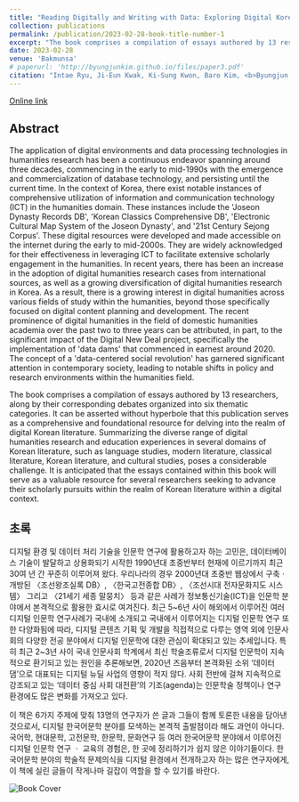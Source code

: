 ```yaml
---
title: "Reading Digitally and Writing with Data: Exploring Digital Korean Language and Literature<br>(디지털로 읽고 데이터로 쓰다)"
collection: publications
permalink: /publication/2023-02-28-book-title-number-1
excerpt: "The book comprises a compilation of essays authored by 13 researchers, along by their corresponding debates organized into six thematic categories. It can be asserted without hyperbole that this publication serves as a comprehensive and foundational resource for delving into the realm of digital Korean literature."
date: 2023-02-28
venue: 'Bakmunsa'
# paperurl: 'http://byungjunkim.github.io/files/paper3.pdf'
citation: "Intae Ryu, Ji-Eun Kwak, Ki-Sung Kwon, Baro Kim, <b>Byungjun Kim</b>, Jisun Kim, Jinho Park, SeungMok Yang, Min-Cheol Lee, Jae-Yeon Lee, Moon Seok Jang, Young Won Ji, and Christina Han. (2023). &quot;디지털로 읽고 데이터로 쓰다(Reading Digitally and Writing with Data: Exploring Digital Korean Language and Literature).&quot; <i>Bakmunsa</i>."
---
```

[Online link](http://www.riss.kr/link?id=M16738481)  

## Abstract
The application of digital environments and data processing technologies in humanities research has been a continuous endeavor spanning around three decades, commencing in the early to mid-1990s with the emergence and commercialization of database technology, and persisting until the current time. In the context of Korea, there exist notable instances of comprehensive utilization of information and communication technology (ICT) in the humanities domain. These instances include the 'Joseon Dynasty Records DB', 'Korean Classics Comprehensive DB', 'Electronic Cultural Map System of the Joseon Dynasty', and '21st Century Sejong Corpus'. These digital resources were developed and made accessible on the internet during the early to mid-2000s. They are widely acknowledged for their effectiveness in leveraging ICT to facilitate extensive scholarly engagement in the humanities. In recent years, there has been an increase in the adoption of digital humanities research cases from international sources, as well as a growing diversification of digital humanities research in Korea. As a result, there is a growing interest in digital humanities across various fields of study within the humanities, beyond those specifically focused on digital content planning and development. The recent prominence of digital humanities in the field of domestic humanities academia over the past two to three years can be attributed, in part, to the significant impact of the Digital New Deal project, specifically the implementation of 'data dams' that commenced in earnest around 2020. The concept of a 'data-centered social revolution' has garnered significant attention in contemporary society, leading to notable shifts in policy and research environments within the humanities field.

The book comprises a compilation of essays authored by 13 researchers, along by their corresponding debates organized into six thematic categories. It can be asserted without hyperbole that this publication serves as a comprehensive and foundational resource for delving into the realm of digital Korean literature. Summarizing the diverse range of digital humanities research and education experiences in several domains of Korean literature, such as language studies, modern literature, classical literature, Korean literature, and cultural studies, poses a considerable challenge. It is anticipated that the essays contained within this book will serve as a valuable resource for several researchers seeking to advance their scholarly pursuits within the realm of Korean literature within a digital context.

## 초록
디지털 환경 및 데이터 처리 기술을 인문학 연구에 활용하고자 하는 고민은, 데이터베이스 기술이 발달하고 상용화되기 시작한 1990년대 초중반부터 현재에 이르기까지 최근 30여 년 간 꾸준히 이루어져 왔다. 우리나라의 경우 2000년대 초중반 웹상에서 구축ㆍ개방된 〈조선왕조실록 DB〉, 〈한국고전종합 DB〉, 〈조선시대 전자문화지도 시스템〉 그리고 〈21세기 세종 말뭉치〉 등과 같은 사례가 정보통신기술(ICT)을 인문학 분야에서 본격적으로 활용한 효시로 여겨진다. 최근 5~6년 사이 해외에서 이루어진 여러 디지털 인문학 연구사례가 국내에 소개되고 국내에서 이루어지는 디지털 인문학 연구 또한 다양화됨에 따라, 디지털 콘텐츠 기획 및 개발을 직접적으로 다루는 영역 외에 인문사회의 다양한 전공 분야에서 디지털 인문학에 대한 관심이 확대되고 있는 추세입니다. 특히 최근 2~3년 사이 국내 인문사회 학계에서 최신 학술조류로서 디지털 인문학이 지속적으로 환기되고 있는 원인을 추론해보면, 2020년 즈음부터 본격화된 소위 ‘데이터댐’으로 대표되는 디지털 뉴딜 사업의 영향이 적지 않다. 사회 전반에 걸쳐 지속적으로 강조되고 있는 ‘데이터 중심 사회 대전환’의 기조(agenda)는 인문학술 정책이나 연구 환경에도 많은 변화를 가져오고 있다.

이 책은 6가지 주제에 맞춰 13명의 연구자가 쓴 글과 그들이 함께 토론한 내용을 담아낸 것으로서, 디지털 한국어문학 분야를 모색하는 본격적 출발점이라 해도 과언이 아니다. 국어학, 현대문학, 고전문학, 한문학, 문화연구 등 여러 한국어문학 분야에서 이루어진 디지털 인문학 연구 ㆍ 교육의 경험은, 한 곳에 정리하기가 쉽지 않은 이야기들이다. 한국어문학 분야의 학술적 문제의식을 디지털 환경에서 전개하고자 하는 많은 연구자에게, 이 책에 실린 글들이 작게나마 길잡이 역할을 할 수 있기를 바란다.  

![Book Cover](http://byungjunkim.github.io/files/figures/book1_디지털로_읽고_데이터로_쓰다_표지.png "Book Cover")  